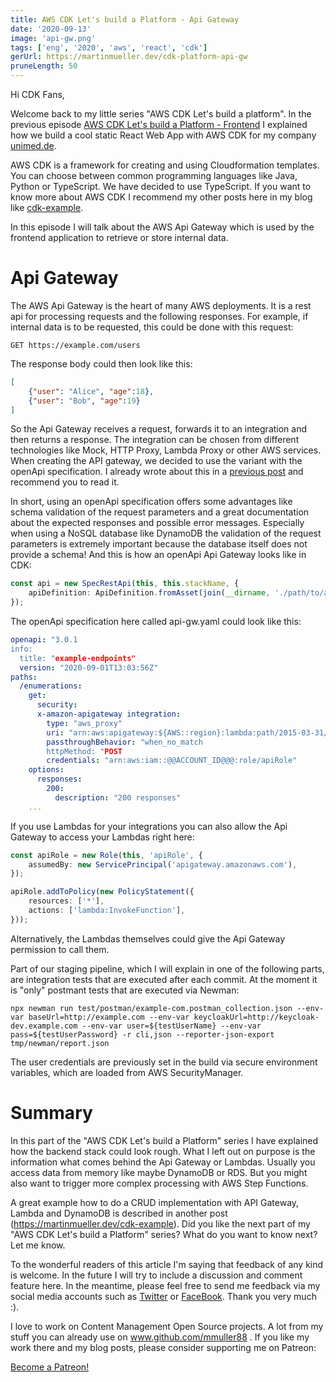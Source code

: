 ```yaml
---
title: AWS CDK Let's build a Platform - Api Gateway
date: '2020-09-13'
image: 'api-gw.png'
tags: ['eng', '2020', 'aws', 'react', 'cdk']
gerUrl: https://martinmueller.dev/cdk-platform-api-gw
pruneLength: 50
---
```


Hi CDK Fans,

Welcome back to my little series "AWS CDK Let's build a platform". In the previous episode [AWS CDK Let's build a Platform - Frontend](https://martinmueller.dev/cdk-platform-frontend) I explained how we build a cool static React Web App with AWS CDK for my company [unimed.de](https://unimed.de).

AWS CDK is a framework for creating and using Cloudformation templates. You can choose between common programming languages like Java, Python or TypeScript. We have decided to use TypeScript. If you want to know more about AWS CDK I recommend my other posts here in my blog like [cdk-example](https://martinmueller.dev/cdk-example-eng).

In this episode I will talk about the AWS Api Gateway which is used by the frontend application to retrieve or store internal data.

# Api Gateway
The AWS Api Gateway is the heart of many AWS deployments. It is a rest api for processing requests and the following responses. For example, if internal data is to be requested, this could be done with this request:

```
GET https://example.com/users
```

The response body could then look like this:

```JSON
[
    {"user": "Alice", "age":18},
    {"user": "Bob", "age":19}
]
```

So the Api Gateway receives a request, forwards it to an integration and then returns a response. The integration can be chosen from different technologies like Mock, HTTP Proxy, Lambda Proxy or other AWS services. When creating the API gateway, we decided to use the variant with the openApi specification. I already wrote about this in a [previous post](https://martinmueller.dev/cdk-swagger-eng) and recommend you to read it.

In short, using an openApi specification offers some advantages like schema validation of the request parameters and a great documentation about the expected responses and possible error messages. Especially when using a NoSQL database like DynamoDB the validation of the request parameters is extremely important because the database itself does not provide a schema! And this is how an openApi Api Gateway looks like in CDK:

```TypeScript
const api = new SpecRestApi(this, this.stackName, {
    apiDefinition: ApiDefinition.fromAsset(join(__dirname, './path/to/api-gw.yaml')),
});
```

The openApi specification here called api-gw.yaml could look like this:

```YAML
openapi: "3.0.1
info:
  title: "example-endpoints"
  version: "2020-09-01T13:03:56Z"
paths:
  /enumerations:
    get:
      security:
      x-amazon-apigateway integration:
        type: "aws_proxy"
        uri: "arn:aws:apigateway:${AWS::region}:lambda:path/2015-03-31/functions/arn:aws:lambda:${AWS::region}:${AWS::AccountId}:function:example/invocations"
        passthroughBehavior: "when_no_match
        httpMethod: "POST
        credentials: "arn:aws:iam::@@ACCOUNT_ID@@@:role/apiRole"
    options:
      responses:
        200:
          description: "200 responses"
    ...
```

If you use Lambdas for your integrations you can also allow the Api Gateway to access your Lambdas right here:

```TypeScript
const apiRole = new Role(this, 'apiRole', {
    assumedBy: new ServicePrincipal('apigateway.amazonaws.com'),
});

apiRole.addToPolicy(new PolicyStatement({
    resources: ['*'],
    actions: ['lambda:InvokeFunction'],
}));
```

Alternatively, the Lambdas themselves could give the Api Gateway permission to call them.

Part of our staging pipeline, which I will explain in one of the following parts, are integration tests that are executed after each commit. At the moment it is "only" postmant tests that are executed via Newman:

```
npx newman run test/postman/example-com.postman_collection.json --env-var baseUrl=http://example.com --env-var keycloakUrl=http://keycloak-dev.example.com --env-var user=${testUserName} --env-var pass=${testUserPassword} -r cli,json --reporter-json-export tmp/newman/report.json
```

The user credentials are previously set in the build via secure environment variables, which are loaded from AWS SecurityManager.

# Summary
In this part of the "AWS CDK Let's build a Platform" series I have explained how the backend stack could look rough. What I left out on purpose is the information what comes behind the Api Gateway or Lambdas. Usually you access data from memory like maybe DynamoDB or RDS. But you might also want to trigger more complex processing with AWS Step Functions.

A great example how to do a CRUD implementation with API Gateway, Lambda and DynamoDB is described in another post (https://martinmueller.dev/cdk-example). Did you like the next part of my "AWS CDK Let's build a Platform" series? What do you want to know next? Let me know.

To the wonderful readers of this article I'm saying that feedback of any kind is welcome. In the future I will try to include a discussion and comment feature here. In the meantime, please feel free to send me feedback via my social media accounts such as [Twitter](https://twitter.com/MartinMueller_) or [FaceBook](https://www.facebook.com/martin.muller.10485). Thank you very much :).

I love to work on Content Management Open Source projects. A lot from my stuff you can already use on www.github.com/mmuller88 . If you like my work there and my blog posts, please consider supporting me on Patreon:

<a href="https://www.patreon.com/bePatron?u=29010217" data-patreon-widget-type="become-patron-button">Become a Patreon!</a><script async src="https://c6.patreon.com/becomePatronButton.bundle.js"></script>